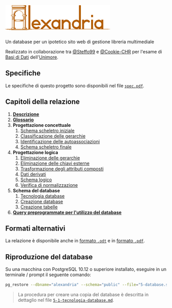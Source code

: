 # ![Alexandria](img/0-README/alexandria.png)

Un database per un ipotetico sito web di gestione libreria multimediale

Realizzato in collaborazione tra [@Steffo99](https://github.com/Steffo99/) e [@Cookie-CHR](https://github.com/Cookie-CHR) per l'esame di [Basi di Dati](http://personale.unimore.it/rubrica/contenutiad/rmartoglia/2019/58030/N0/N0/9999) dell'[Unimore](https://www.unimore.it/).

## Specifiche

Le specifiche di questo progetto sono disponibili nel file [`spec.pdf`](0-spec.pdf).

## Capitoli della relazione

1. **[Descrizione](1-descrizione.md)**
2. **[Glossario](2-glossario.md)**
3. **Progettazione concettuale**
    1. [Schema scheletro iniziale](3-1-schema-scheletro.md)
    2. [Classificazione delle gerarchie](3-2-gerarchie.md)
    3. [Identificazione delle autoassociazioni](3-3-autoassociazioni.md)
    4. [Schema scheletro finale](3-4-schema-finale.md)
4. **Progettazione logica**
    1. [Eliminazione delle gerarchie](4-1-eliminazione-gerarchie.md)
    2. [Eliminazione delle chiavi esterne](4-2-eliminazione-chiavi-esterne.md)
    3. [Trasformazione degli attributi composti](4-3-trasformazione-degli-attributi-composti.md)
    4. [Dati derivati](4-4-dati-derivati.md)
    5. [Schema logico](4-5-schema-logico.md)
    6. [Verifica di normalizzazione](4-6-normalizzazione.md)
5. **Schema del database**
    1. [Tecnologia database](5-1-tecnologia-database.md)
    2. [Creazione database](5-2-creazione-database.md)
    3. [Creazione tabelle](5-3-creazione-tabelle.md)
6. **[Query preprogrammate per l'utilizzo del database](6-operazioni.md)**

## Formati alternativi

La relazione è disponibile anche in [formato `.odt`](relazione.odt) e in [formato `.pdf`](relazione.pdf).

## Riproduzione del database

Su una macchina con PostgreSQL 10.12 o superiore installato, eseguire in un terminale / prompt il seguente comando:

```bash
pg_restore --dbname="alexandria" --schema="public" --file="5-database.sql"
```

> La procedura per creare una copia del database è descritta in dettaglio nel file [`5-1-tecnologia-database.md`](5-1-tecnologia-database.md). 
